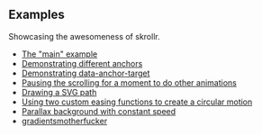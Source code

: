Examples
------

Showcasing the awesomeness of skrollr.

* [The "main" example](http://prinzhorn.github.io/skrollr/)
* [Demonstrating different anchors](http://prinzhorn.github.io/skrollr/examples/anchors.html)
* [Demonstrating data-anchor-target](http://prinzhorn.github.io/skrollr/examples/anchor_target.html)
* [Pausing the scrolling for a moment to do other animations](http://prinzhorn.github.io/skrollr/examples/pausing.html)
* [Drawing a SVG path](http://prinzhorn.github.io/skrollr/examples/path.html)
* [Using two custom easing functions to create a circular motion](http://prinzhorn.github.io/skrollr/examples/circular_motion.html)
* [Parallax background with constant speed](http://prinzhorn.github.io/skrollr/examples/bg_constant_speed_less.html)
* [gradientsmotherfucker](http://prinzhorn.github.io/skrollr/examples/gradientsmotherfucker.html)